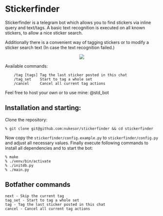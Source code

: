 # Stickerfinder

Stickerfinder is a telegram bot which allows you to find stickers via inline query and text/tags.
A basic text recognition is executed on all known stickers, to allow a nice sticker search.

Additionally there is a convenient way of tagging stickers or to modify a sticker search text (In case the text recognition failed.)

<p align="center">
    <img src="https://raw.githubusercontent.com/Nukesor/images/master/sticker_finder.png">
</p>

Available commands:

        /tag [tags] Tag the last sticker posted in this chat
        /tag_set    Start to tag a whole set
        /cancel     Cancel all current tag actions

Feel free to host your own or to use mine: @std_bot


## Installation and starting:

Clone the repository: 

    % git clone git@github.com:nukesor/stickerfinder && cd stickerfinder

Now copy the `stickerfinder/config.example.py` to `stickerfinder/config.py` and adjust all necessary values.
Finally execute following commands to install all dependencies and to start the bot:

    % make
    % ./venv/bin/activate
    % ./initdb.py
    % ./main.py


## Botfather commands

    next - Skip the current tag
    tag_set - Start to tag a whole set
    tag - Tag the last sticker posted in this chat
    cancel - Cancel all current tag actions
